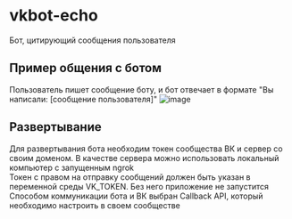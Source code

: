 
# vkbot-echo

Бот, цитирующий сообщения пользователя

## Пример общения с ботом

Пользователь пишет сообщение боту, и бот отвечает в формате "Вы написали: [сообщение пользователя]"
![image](https://github.com/user-attachments/assets/45311996-fd67-4329-81d9-ec902add3dd1)

## Развертывание

Для развертывания бота необходим токен сообщества ВК и сервер со своим доменом. В качестве сервера можно использовать локальный компьютер с запущенным ngrok\
Токен с правом на отправку сообщений должен быть указан в переменной среды VK_TOKEN. Без него приложение не запустится\
Способом коммуникации бота и ВК выбран Callback API, который необходимо настроить в своем сообществе 
